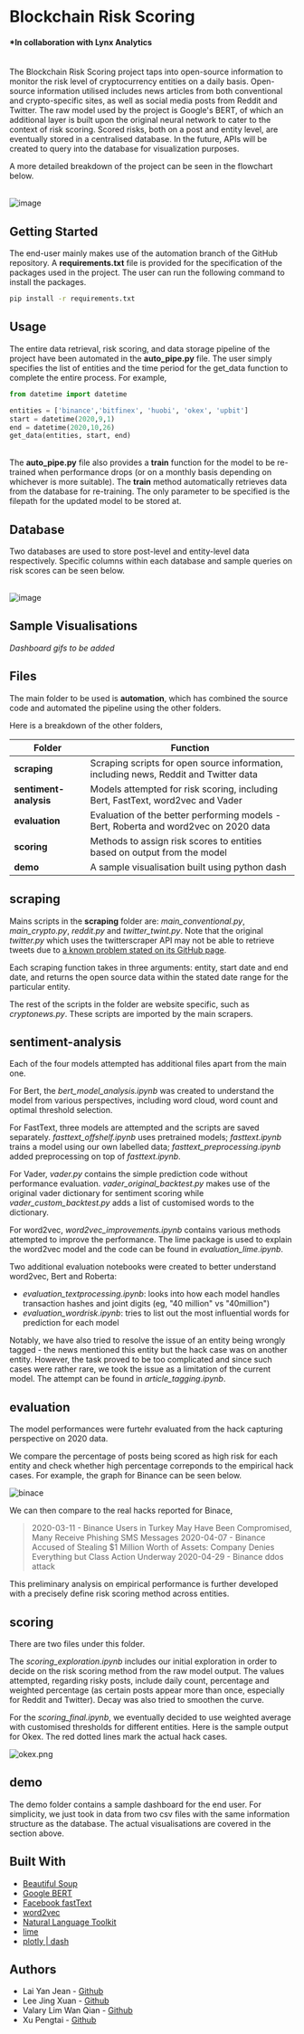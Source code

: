 # Blockchain Risk Scoring
#### *In collaboration with Lynx Analytics 


<br/>The Blockchain Risk Scoring project taps into open-source information to monitor the risk level of cryptocurrency entities on a daily basis. Open-source information utilised includes news articles from both conventional and crypto-specific sites, as well as social media posts from Reddit and Twitter.  The raw model used by the project is Google's BERT, of which an additional layer is built upon the original neural network to cater to the context of risk scoring. Scored risks, both on a post and entity level, are eventually stored in a centralised database. In the future,  APIs will be created to query into the database for visualization purposes.

A more detailed breakdown of the project can be seen in the flowchart below.<br/>

  <br/>![image](https://i.postimg.cc/1X6LxnND/Screenshot-2020-11-01-at-1-34-31-PM.png)<br/>



## Getting Started

The end-user mainly makes use of the automation branch of the GitHub repository. A **requirements.txt** file is provided for the specification of the packages used in the project. The user can run the following command to install the packages.

```bash
pip install -r requirements.txt
```


## Usage

The entire data retrieval, risk scoring, and data storage pipeline of the project have been automated in the **auto_pipe.py** file. The user simply specifies the list of entities and the time period for the get_data function to complete the entire process.  For example,

```python
from datetime import datetime

entities = ['binance','bitfinex', 'huobi', 'okex', 'upbit']
start = datetime(2020,9,1)
end = datetime(2020,10,26)
get_data(entities, start, end)
```
<br/>The **auto_pipe.py** file also provides a **train** function for the model to be re-trained when performance drops (or on a monthly basis depending on whichever is more suitable).  The **train** method automatically retrieves data from the database for re-training. The only parameter to be specified is the filepath for the updated model to be stored at. <br/>



## Database

Two databases are used to store post-level and entity-level data respectively. Specific columns within each database and sample queries on risk scores can be seen below.

  <br/>![image](https://i.postimg.cc/Jhb73TD5/Screenshot-2020-11-04-at-1-01-39-AM.png)<br/>



## Sample Visualisations

*Dashboard gifs to be added*


## Files

The main folder to be used is **automation**, which has combined the source code and automated the pipeline using the other folders.  

Here is a breakdown of the other folders,
<br>


|Folder                |Function                                                                             |
|----------------------|-------------------------------------------------------------------------------------|
|**scraping**          |Scraping scripts for open source information, including news, Reddit and Twitter data|
|**sentiment-analysis**|Models attempted for risk scoring, including Bert, FastText, word2vec and Vader      |
|**evaluation**        |Evaluation of the better performing models - Bert, Roberta and word2vec on 2020 data |
|**scoring**           |Methods to assign risk scores to entities based on output from the model             |
|**demo**              |A sample visualisation built using python dash                                       |


scraping
--
Mains scripts in the **scraping** folder are: *main_conventional.py*, *main_crypto.py*, *reddit.py* and  *twitter_twint.py*. Note that the original *twitter.py* which uses the twitterscraper API may not be able to retrieve tweets due to [a known problem stated on its GitHub page](https://github.com/taspinar/twitterscraper/issues/339). 

Each scraping function takes in three arguments: entity, start date and end date, and returns the open source data within the stated date range for the particular entity. 

The rest of the scripts in the folder are website specific, such as *cryptonews.py*. These scripts are imported by the main scrapers. 


sentiment-analysis
--
Each of the four models attempted has additional files apart from the main one.

For Bert, the *bert_model_analysis.ipynb* was created to understand the model from various perspectives, including word cloud, word count and optimal threshold selection. 

For FastText, three models are attempted and the scripts are saved separately. *fasttext_offshelf.ipynb* uses pretrained models; *fasttext.ipynb* trains a model using our own labelled data;  *fasttext_preprocessing.ipynb* added preprocessing on top of *fasttext.ipynb*.

For Vader, *vader.py* contains the simple prediction code without performance evaluation. *vader_original_backtest.py* makes use of the original vader dictionary for sentiment scoring while *vader_custom_backtest.py* adds a list of customised words to the dictionary. 

For word2vec, *word2vec_improvements.ipynb* contains various methods attempted to improve the performance. The lime package is used to explain the word2vec model and the code can be found in *evaluation_lime.ipynb*.

Two additional evaluation notebooks were created to better understand word2vec, Bert and Roberta:

- *evaluation_textprocessing.ipynb*: looks into how each model handles transaction hashes and joint digits (eg, "40 million" vs "40million")
- *evaluation_wordrisk.ipynb*: tries to list out the most influential words for prediction for each model 

Notably, we have also tried to resolve the issue of an entity being wrongly tagged - the news mentioned this entity but the hack case was on another entity. However, the task proved to be too complicated and since such cases were rather rare, we took the issue as a limitation of the current model. The attempt can be found in *article_tagging.ipynb*. 

evaluation
--
The model performances were furtehr evaluated from the hack capturing perspective on 2020 data. 

We compare the percentage of posts being scored as high risk for each entity and check whether high percentage correponds to the empirical hack cases. For example, the graph for Binance can be seen below.


![binace](https://i.postimg.cc/PJxcSxxQ/Screenshot-2020-11-04-at-12-28-48-AM.png)

We can then compare to the real hacks reported for Binace,

> 2020-03-11 - Binance Users in Turkey May Have Been Compromised, Many Receive Phishing SMS Messages
> 2020-04-07 - Binance Accused of Stealing $1 Million Worth of Assets: Company Denies Everything but Class Action Underway
> 2020-04-29 - Binance ddos attack

This preliminary analysis on empirical performance is further developed with a precisely define risk scoring method across entities.

scoring
--
There are two files under this folder. 

The *scoring_exploration.ipynb* includes our initial exploration in order to decide on the risk scoring method from the raw model output. The values attempted, regarding risky posts, include daily count, percentage and weighted percentage (as certain posts appear more than once, especially for Reddit and Twitter). Decay was also tried to smoothen the curve. 

For the *scoring_final.ipynb*, we eventually decided to use weighted average with customised thresholds for different entities. Here is the sample output for Okex. The red dotted lines mark the actual hack cases. 

![okex.png](https://i.postimg.cc/635cVmjk/Screenshot-2020-11-04-at-12-49-22-AM.png)


demo
--
The demo folder contains a sample dashboard for the end user. For simplicity, we just took in data from two csv files with the same information structure as the database. The actual visualisations are covered in the section above. 


## Built With
- [Beautiful Soup](https://www.crummy.com/software/BeautifulSoup/bs4/doc/) 
- [Google BERT](https://github.com/google-research/bert)
- [Facebook fastText](https://fasttext.cc) 
- [word2vec](https://code.google.com/archive/p/word2vec/)
- [Natural Language Toolkit](https://www.nltk.org) 
- [lime](https://github.com/marcotcr/lime)
- [plotly | dash](https://dash.plotly.com)



## Authors
- Lai Yan Jean -  [Github](https://github.com/laiyanjean)
- Lee Jing Xuan - [Github](https://github.com/leejx9)
- Valary Lim Wan Qian - [Github](https://github.com/ValaryLim)
- Xu Pengtai - [Github](https://github.com/Pengtai9928)
